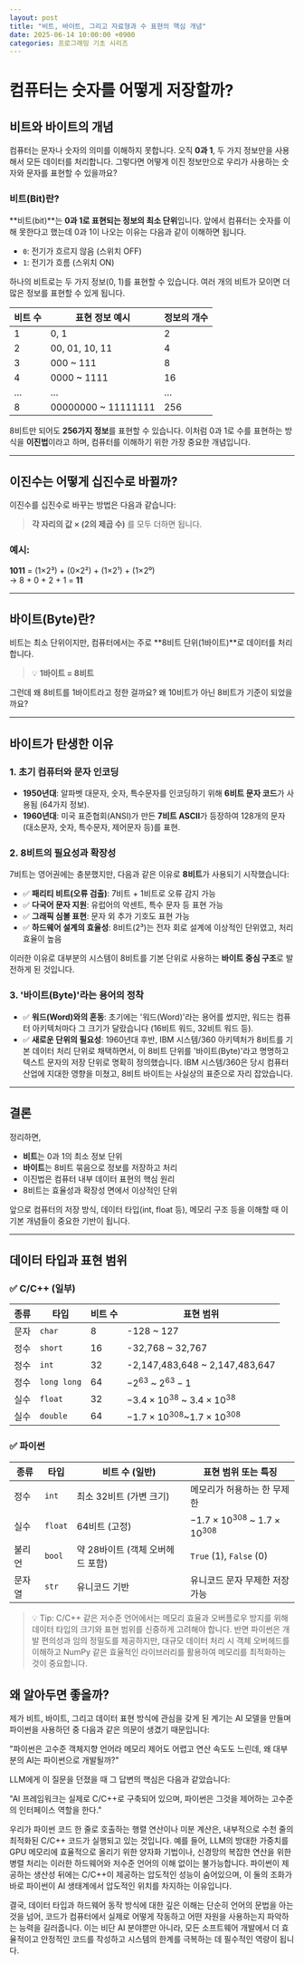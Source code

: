 ```yaml
---
layout: post
title: "비트, 바이트, 그리고 자료형과 수 표현의 핵심 개념"
date: 2025-06-14 10:00:00 +0900
categories: 프로그래밍 기초 시리즈
---
```


# 컴퓨터는 숫자를 어떻게 저장할까?

## 비트와 바이트의 개념

컴퓨터는 문자나 숫자의 의미를 이해하지 못합니다. 오직 **0과 1**, 두 가지 정보만을 사용해서 모든 데이터를 처리합니다. 그렇다면 어떻게 이진 정보만으로 우리가 사용하는 숫자와 문자를 표현할 수 있을까요?

### 비트(Bit)란?

**비트(bit)**는 **0과 1로 표현되는 정보의 최소 단위**입니다. 앞에서 컴퓨터는 숫자를 이해 못한다고 했는데 0과 1이 나오는 이유는 다음과 같이 이해하면 됩니다.  
- `0`: 전기가 흐르지 않음 (스위치 OFF)  
- `1`: 전기가 흐름 (스위치 ON)

하나의 비트로는 두 가지 정보(0, 1)를 표현할 수 있습니다. 여러 개의 비트가 모이면 더 많은 정보를 표현할 수 있게 됩니다.

| 비트 수 | 표현 정보 예시       | 정보의 개수 |
|---------|----------------------|-------------|
| 1       | 0, 1                 | 2           |
| 2       | 00, 01, 10, 11       | 4           |
| 3       | 000 ~ 111            | 8           |
| 4       | 0000 ~ 1111          | 16          |
| …       | …                    | …           |
| 8       | 00000000 ~ 11111111  | 256         |

8비트만 되어도 **256가지 정보**를 표현할 수 있습니다. 이처럼 0과 1로 수를 표현하는 방식을 **이진법**이라고 하며, 컴퓨터를 이해하기 위한 가장 중요한 개념입니다.

---

## 이진수는 어떻게 십진수로 바뀔까?

이진수를 십진수로 바꾸는 방법은 다음과 같습니다:

> **각 자리의 값 × (2의 제곱 수)** 를 모두 더하면 됩니다.

### 예시:
**1011** = (1×2³) + (0×2²) + (1×2¹) + (1×2⁰)  
→ 8 + 0 + 2 + 1 = **11**

---

## 바이트(Byte)란?

비트는 최소 단위이지만, 컴퓨터에서는 주로 **8비트 단위(1바이트)**로 데이터를 처리합니다.

> 💡 **1바이트 = 8비트**

그런데 왜 8비트를 1바이트라고 정한 걸까요? 왜 10비트가 아닌 8비트가 기준이 되었을까요?

---

## 바이트가 탄생한 이유

### 1. 초기 컴퓨터와 문자 인코딩

- **1950년대**: 알파벳 대문자, 숫자, 특수문자를 인코딩하기 위해 **6비트 문자 코드**가 사용됨 (64가지 정보).
- **1960년대**: 미국 표준협회(ANSI)가 만든 **7비트 ASCII**가 등장하여 128개의 문자(대소문자, 숫자, 특수문자, 제어문자 등)를 표현.

### 2. 8비트의 필요성과 확장성

7비트는 영어권에는 충분했지만, 다음과 같은 이유로 **8비트**가 사용되기 시작했습니다:

- ✅ **패리티 비트(오류 검출)**: 7비트 + 1비트로 오류 감지 가능
- ✅ **다국어 문자 지원**: 유럽어의 악센트, 특수 문자 등 표현 가능
- ✅ **그래픽 심볼 표현**: 문자 외 추가 기호도 표현 가능
- ✅ **하드웨어 설계의 효율성**: 8비트(2³)는 전자 회로 설계에 이상적인 단위였고, 처리 효율이 높음

이러한 이유로 대부분의 시스템이 8비트를 기본 단위로 사용하는 **바이트 중심 구조**로 발전하게 된 것입니다.

### 3. '바이트(Byte)'라는 용어의 정착
- ✅ **워드(Word)와의 혼동**: 초기에는 '워드(Word)'라는 용어를 썼지만, 워드는 컴퓨터 아키텍처마다 그 크기가 달랐습니다 (16비트 워드, 32비트 워드 등).
- ✅ **새로운 단위의 필요성**: 1960년대 후반, IBM 시스템/360 아키텍처가 8비트를 기본 데이터 처리 단위로 채택하면서, 이 8비트 단위를 '바이트(Byte)'라고 명명하고 텍스트 문자의 저장 단위로 명확히 정의했습니다. IBM 시스템/360은 당시 컴퓨터 산업에 지대한 영향을 미쳤고, 8비트 바이트는 사실상의 표준으로 자리 잡았습니다.

---

## 결론

정리하면,

- **비트**는 0과 1의 최소 정보 단위
- **바이트**는 8비트 묶음으로 정보를 저장하고 처리
- 이진법은 컴퓨터 내부 데이터 표현의 핵심 원리
- 8비트는 효율성과 확장성 면에서 이상적인 단위

앞으로 컴퓨터의 저장 방식, 데이터 타입(int, float 등), 메모리 구조 등을 이해할 때 이 기본 개념들이 중요한 기반이 됩니다.


---

## 데이터 타입과 표현 범위

### ✅ C/C++ (일부)

| 종류 | 타입       | 비트 수 | 표현 범위                 |
|------|------------|---------|----------------------------|
| 문자 | `char`     | 8       | -128 ~ 127                |
| 정수 | `short`    | 16      | -32,768 ~ 32,767          |
| 정수 | `int`      | 32      | -2,147,483,648 ~ 2,147,483,647 |
| 정수 | `long long` | 64      | $-2^{63}$ ~ $2^{63}-1$                  |
| 실수 | `float`    | 32      | $-3.4 × 10^{38}$ ~ $3.4 × 10^{38}$                  |
| 실수 | `double`   | 64      | $-1.7 × 10^{308}$~$1.7 × 10^{308}$                |




### ✅ 파이썬
| 종류  | 타입      | 비트 수 (일반)            | 표현 범위 또는 특징                               |
| --- | ------- | -------------------- | ----------------------------------------- |
| 정수  | `int`   | 최소 32비트 (가변 크기)      | 메모리가 허용하는 한 무제한                           |
| 실수  | `float` | 64비트 (고정)            | $-1.7 × 10^{308}$ ~ $1.7 × 10^{308}$ |
| 불리언 | `bool`  | 약 28바이트 (객체 오버헤드 포함) | `True` (1), `False` (0)                   |
| 문자열 | `str`   | 유니코드 기반              | 유니코드 문자 무제한 저장 가능                         |



> 💡 Tip: C/C++ 같은 저수준 언어에서는 메모리 효율과 오버플로우 방지를 위해 데이터 타입의 크기와 표현 범위를 신중하게 고려해야 합니다. 반면 파이썬은 개발 편의성과 임의 정밀도를 제공하지만, 대규모 데이터 처리 시 객체 오버헤드를 이해하고 NumPy 같은 효율적인 라이브러리를 활용하여 메모리를 최적화하는 것이 중요합니다.

## 왜 알아두면 좋을까?
제가 비트, 바이트, 그리고 데이터 표현 방식에 관심을 갖게 된 계기는 AI 모델을 만들며 파이썬을 사용하던 중 다음과 같은 의문이 생겼기 때문입니다:

"파이썬은 고수준 객체지향 언어라 메모리 제어도 어렵고 연산 속도도 느린데, 왜 대부분의 AI는 파이썬으로 개발될까?"

LLM에게 이 질문을 던졌을 때 그 답변의 핵심은 다음과 같았습니다:

"AI 프레임워크는 실제로 C/C++로 구축되어 있으며, 파이썬은 그것을 제어하는 고수준의 인터페이스 역할을 한다."

우리가 파이썬 코드 한 줄로 호출하는 행렬 연산이나 미분 계산은, 내부적으로 수천 줄의 최적화된 C/C++ 코드가 실행되고 있는 것입니다. 예를 들어, LLM의 방대한 가중치를 GPU 메모리에 효율적으로 올리기 위한 양자화 기법이나, 신경망의 복잡한 연산을 위한 병렬 처리는 이러한 하드웨어와 저수준 언어의 이해 없이는 불가능합니다. 파이썬이 제공하는 생산성 뒤에는 C/C++이 제공하는 압도적인 성능이 숨어있으며, 이 둘의 조화가 바로 파이썬이 AI 생태계에서 압도적인 위치를 차지하는 이유입니다.

결국, 데이터 타입과 하드웨어 동작 방식에 대한 깊은 이해는 단순히 언어의 문법을 아는 것을 넘어, 코드가 컴퓨터에서 실제로 어떻게 작동하고 어떤 자원을 사용하는지 파악하는 능력을 길러줍니다. 이는 비단 AI 분야뿐만 아니라, 모든 소프트웨어 개발에서 더 효율적이고 안정적인 코드를 작성하고 시스템의 한계를 극복하는 데 필수적인 역량이 됩니다.
